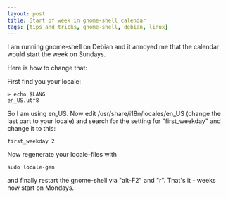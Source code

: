 ```yaml
---
layout: post
title: Start of week in gnome-shell calendar
tags: [tips and tricks, gnome-shell, debian, linux]
---
```


I am running gnome-shell on Debian and it annoyed me that the calendar would start the week on Sundays.

Here is how to change that:

First find you your locale:

```Shell
> echo $LANG
en_US.utf8
```

So I am using en_US. Now edit /usr/share/i18n/locales/en_US (change the last part to your locale) and search for
the setting for "first_weekday" and change it to this:

```Shell
first_weekday 2
```

Now regenerate your locale-files with

```Shell
sudo locale-gen
```

and finally restart the gnome-shell via "alt-F2" and "r". That's it - weeks now start on Mondays.

